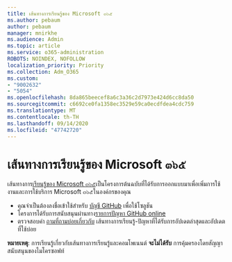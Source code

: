 ```yaml
---
title: เส้นทางการเรียนรู้ของ Microsoft ๓๖๕
ms.author: pebaum
author: pebaum
manager: mnirkhe
ms.audience: Admin
ms.topic: article
ms.service: o365-administration
ROBOTS: NOINDEX, NOFOLLOW
localization_priority: Priority
ms.collection: Adm_O365
ms.custom:
- "9002632"
- "5054"
ms.openlocfilehash: 8da865beecef8a6c3a36c2d7973e424d6cc8da50
ms.sourcegitcommit: c6692ce0fa1358ec3529e59ca0ecdfdea4cdc759
ms.translationtype: MT
ms.contentlocale: th-TH
ms.lasthandoff: 09/14/2020
ms.locfileid: "47742720"
---
```

# <a name="microsoft-365-learning-pathways"></a>เส้นทางการเรียนรู้ของ Microsoft ๓๖๕

เส้นทางการ[เรียนรู้ของ Microsoft ๓๖๕](https://docs.microsoft.com/office365/customlearning/)เป็นโครงการต้นฉบับที่ได้รับการออกแบบมาเพื่อเพิ่มการใช้งานและการใช้บริการ Microsoft ๓๖๕ในองค์กรของคุณ

- คุณจำเป็นต้องลงชื่อเข้าใช้สำหรับ [บัญชี GitHub](https://aka.ms/joingithub) เพื่อใช้โซลูชัน
- โครงการได้รับการสนับสนุนผ่านทาง[รายการปัญหา GitHub online](https://aka.ms/CustomLearningHelp)
- ตรวจสอบคำ [ถามที่ถามบ่อยเกี่ยวกับ](https://docs.microsoft.com/office365/customlearning/faq) เส้นทางการเรียนรู้-ปัญหาที่ได้รับการอัปเดตล่าสุดและอัปเดตที่ใช้บ่อย

**หมายเหตุ**: การเรียนรู้เกี่ยวกับเส้นทางการเรียนรู้และคอมโพเนนต์ **จะไม่ได้รับ** การคุ้มครองโดยสัญญาสนับสนุนของไมโครซอฟท์
